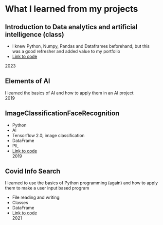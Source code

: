 # What I learned from my projects

## Introduction to Data analytics and artificial intelligence (class)

* I knew Python, Numpy, Pandas and Dataframes beforehand, but this was a good refresher and added value to my portfolio
* [Link to code](https://github.com/vihervirveli/portfolio/tree/master/AI_and_Python/MachineLearning)
  
2023

## Elements of AI

I learned the basics of AI and how to apply them in an AI project \
2019

## ImageClassificationFaceRecognition

* Python
* AI 
* Tensorflow 2.0, image classification
* DataFrame
* PIL 
* [Link to code](https://github.com/vihervirveli/portfolio/tree/master/AI_and_Python/Python_ImageClassificationFaceRecognition) \
2019

## Covid Info Search
I learned to use the basics of Python programming (again) and how to apply them to make a user input based program
* File reading and writing
* Classes
* DataFrame
* [Link to code](https://github.com/vihervirveli/portfolio/tree/master/AI_and_Python/covid_info_search) \
2021
